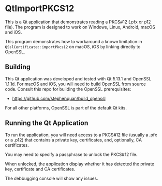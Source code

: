 # QtImportPKCS12

This is a Qt application that demonstrates reading a PKCS#12 (.pfx or p12 file).
The program is designed to work on Windows, Linux, Android, macOS and iOS.

This program demonstrates how to workaround a known limitation in `QSslCertificate::importPkcs12`
on macOS, iOS by linking directly to OpenSSL.

## Building

This Qt application was developed and tested with Qt 5.13.1 and OpenSSL 1.1.1d.
For macOS and iOS, you will need to build OpenSSL from source code.
Consult this repo for building the OpenSSL prerequisites:

 - https://github.com/stephenquan/build_openssl
  
For all other platforms, OpenSSL is part of the default Qt kits.

## Running the Qt Application

To run the application, you will need access to a PKCS#12 file (usually a .pfx or a .p12)
that contains a private key, certificates, and, optionally, CA certificates.

You may need to specify a passphrase to unlock the PKCS#12 file.

When unlocked, the application display whether it has detected the private key,
certificate and CA certificates.

The debbugging console will show any issues.
